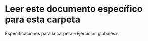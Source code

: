 # Leer este documento específico para esta carpeta
Especificaciones para la carpeta «Ejercicios globales»
